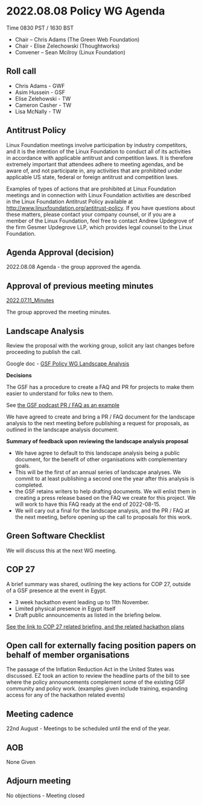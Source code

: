 # 2022.08.08 Policy WG Agenda

Time 0830 PST / 1630 BST

- Chair – Chris Adams (The Green Web Foundation)
- Chair - Elise Zelechowski (Thoughtworks)
- Convener –  Sean Mcilroy (Linux Foundation)

## Roll call

- Chris Adams - GWF
- Asim Hussein - GSF
- Elise Zelehowski - TW
- Cameron Casher - TW
- Lisa McNally - TW

## Antitrust Policy
Linux Foundation meetings involve participation by industry competitors, and it is the intention of the Linux Foundation to conduct all of its activities in accordance with applicable antitrust and competition laws. It is therefore extremely important that attendees adhere to meeting agendas, and be aware of, and not participate in, any activities that are prohibited under applicable US state, federal or foreign antitrust and competition laws.

Examples of types of actions that are prohibited at Linux Foundation meetings and in connection with Linux Foundation activities are described in the Linux Foundation Antitrust Policy available at http://www.linuxfoundation.org/antitrust-policy. If you have questions about these matters, please contact your company counsel, or if you are a member of the Linux Foundation, feel free to contact Andrew Updegrove of the firm Gesmer Updegrove LLP, which provides legal counsel to the Linux Foundation.
  
## Agenda Approval (decision) 

2022.08.08 Agenda - the group approved the agenda.
  
## Approval of previous meeting minutes

[2022.07.11_Minutes](https://github.com/Green-Software-Foundation/policy_wg/blob/main/Agenda_Minutes/2022/2022.07.11_Minutes.md)

The group approved the meeting minutes.

## Landscape Analysis

Review the proposal with the working group, solicit any last changes before proceeding to publish the call.

Google doc - [GSF Policy WG Landscape Analysis](https://docs.google.com/document/d/1fLespnMFXw4CjVqmcZ9ktxRsIw76ierQhNliERFQAXw/edit#heading=h.y3a83wfbu9ac)

**Decisions**

The GSF has a procedure to create a FAQ and PR for projects to make them easier to understand for folks new to them.

See [the GSF podcast PR / FAQ as an example](https://docs.google.com/document/d/1yyN4xcER0JGxTAgPC7KjqorShrQr5KYM4esteuqbBFQ/edit)

We have agreed to create and bring a PR / FAQ document for the landscape analysis to the next meeting before publishing a request for proposals, as outlined in the landscape analysis document.

**Summary of feedback upon reviewing the landscape analysis proposal**

- We have agree to default to this landscape analysis being a public document, for the benefit of other organisations with complementary goals.
- This will be the first of an annual series of landscape analyses. We commit to at least publishing a second one the year after this analysis is completed.
- the GSF retains writers to help drafting documents. We will enlist them in creating a press release based on the FAQ we create for this project. We will work to have this FAQ ready at the end of 2022-08-15.
- We will cary out a final for the landscape analysis, and the PR / FAQ at the next meeting, before opening up the call to proposals for this work.

## Green Software Checklist

We will discuss this at the next WG meeting.

## COP 27

A brief summary was shared, outlining the key actions for COP 27, outside of a GSF presence at the event in Egypt.

- 3 week hackathon event leading up to 11th November. 
- Limited physical presence in Egypt itself
- Draft public announcements as listed in the briefing below.

[See the link to COP 27 related briefing, and the related hackathon plans](https://docs.google.com/presentation/d/1-x3E470YRPuWehz973pKi0gpX5hHV0yWWYG0-AwASI4/edit#slide=id.g1370379d486_0_12)

## Open call for externally facing position papers on behalf of member organisations

The passage of the Inflation Reduction Act in the United States was discussed.
EZ took an action to review the headline parts of the bill to see where the policy announcements complement some of the existing GSF community and policy work. (examples given include training, expanding access for any of the hackathon related events)


## Meeting cadence
22nd August - Meetings to be scheduled until the end of the year.

## AOB  

None Given

## Adjourn meeting

No objections - Meeting closed
